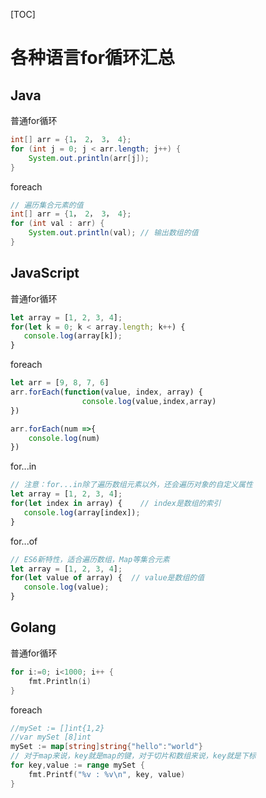 [TOC]

# 各种语言for循环汇总

## Java

普通for循环

```java
int[] arr = {1， 2， 3， 4};
for (int j = 0; j < arr.length; j++) {
    System.out.println(arr[j]);
}
```

foreach

```java
// 遍历集合元素的值
int[] arr = {1， 2， 3， 4};
for (int val : arr) {
    System.out.println(val); // 输出数组的值
}
```



## JavaScript

普通for循环

```javascript
let array = [1, 2, 3, 4];
for(let k = 0; k < array.length; k++) {
   console.log(array[k]);
}
```

foreach

```javascript
let arr = [9, 8, 7, 6]
arr.forEach(function(value, index, array) {
				console.log(value,index,array)
})

arr.forEach(num =>{
    console.log(num)
})
```

for...in

```javascript
// 注意：for...in除了遍历数组元素以外，还会遍历对象的自定义属性
let array = [1, 2, 3, 4];
for(let index in array) {    // index是数组的索引
   console.log(array[index]);
}
```

for...of

```javascript
// ES6新特性，适合遍历数组，Map等集合元素
let array = [1, 2, 3, 4];
for(let value of array) {  // value是数组的值
   console.log(value);
}
```



## Golang

普通for循环

```go
for i:=0; i<1000; i++ {
    fmt.Println(i)
}
```

foreach

```go
//mySet := []int{1,2}
//var mySet [8]int
mySet := map[string]string{"hello":"world"}
// 对于map来说，key就是map的键，对于切片和数组来说，key就是下标
for key,value := range mySet {
	fmt.Printf("%v : %v\n", key, value)
}
```

